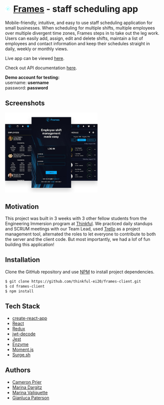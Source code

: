 <img src="src/images/Logo-2.png" alt="app log" width="4%"> [Frames](https://frames-app.surge.sh) - staff scheduling app
============================
Mobile-friendly, intuitive, and easy to use staff scheduling application for small businesses. 
When scheduling for multiple shifts, multiple employees over multiple divergent time zones, 
Frames steps in to take out the leg work. Users can easily add, assign, edit and delete shifts, 
maintain a list of employees and contact information and keep their schedules straight in daily, 
weekly or monthly views.

Live app can be viewed [here](https://frames-app.surge.sh).

Check out API documentation [here](https://github.com/valsakel/frames-server).

**Demo account for testing:**  
username: **username**  
password: **password**

## Screenshots
<img src="src/images/frames_screenshots.png" alt="app log" width="60%">

## Motivation
This project was built in 3 weeks with 3 other fellow students from the Engineering Immersion program at 
[Thinkful](https://www.thinkful.com/bootcamp/atlanta/). We practiced daily standups and SCRUM meetings with 
our Team Lead, used [Trello](https://trello.com) as a project management tool, alternated the roles to let 
everyone to contribute to both the server and the client code. But most importantly, we had a lof of fun 
building this application!

## Installation
Clone the GitHub repository and use [NPM](https://www.npmjs.com/) to install project dependencies.
```$xslt
$ git clone https://github.com/thinkful-ei20/frames-client.git
$ cd frames-client
$ npm install
```

## Tech Stack
* [create-react-app](https://github.com/facebook/create-react-app)
* [React](https://reactjs.org/)
* [Redux](https://redux.js.org/)
* [jwt-decode](https://www.npmjs.com/package/jwt-decode)
* [Jest](https://jestjs.io)
* [Enzyme](https://airbnb.io/projects/enzyme)
* [Moment.js](https://momentjs.com)
* [Surge.sh](https://surge.sh)
 
 ## Authors
* [Cameron Prier](https://github.com/Csprier)
* [Marina Dargitz](https://github.com/mdargitz)
* [Marina Valiquette](https://github.com/Sakela17)
* [Gianluca Paterson](https://github.com/patersog)


